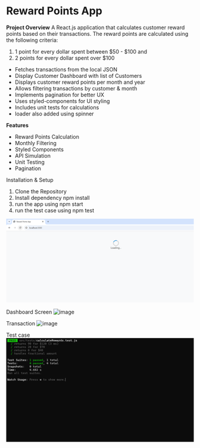 
# Reward Points App
**Project Overview**
A React.js application that calculates customer reward points based on their transactions.
The reward points are calculated using the following criteria:

1. 1 point for every dollar spent between $50 - $100  and 
2. 2 points for every dollar spent over $100


* Fetches transactions from the local JSON
* Display Customer Dashboard with list of Customers
* Displays customer reward points per month and year
* Allows filtering transactions by customer & month
* Implements pagination for better UX
* Uses styled-components for UI styling
* Includes unit tests for calculations
* loader also added using spinner

**Features**
* Reward Points Calculation
* Monthly Filtering
* Styled Components
* API Simulation
* Unit Testing
* Pagination

Installation & Setup
1. Clone the Repository
2. Install dependency npm install
3. run the app using npm start
4. run the test case using npm test

![Before Loading the page](image.png)

Dashboard Screen
![image](https://github.com/user-attachments/assets/bb83b374-d7a2-44f4-ae1c-545c8b70ae64)


Transaction 
![image](https://github.com/user-attachments/assets/e9b78ca7-1c31-4d60-a849-99d55ccf6090)


Test case
![testcase](image-3.png)
